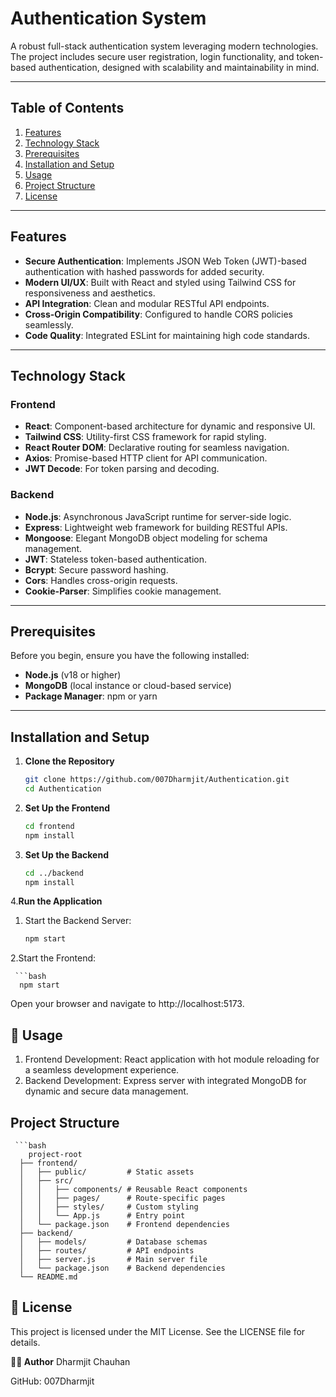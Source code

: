 # **Authentication System**

A robust full-stack authentication system leveraging modern technologies. The project includes secure user registration, login functionality, and token-based authentication, designed with scalability and maintainability in mind.

---

## **Table of Contents**

1. [Features](#features)  
2. [Technology Stack](#technology-stack)  
3. [Prerequisites](#prerequisites)  
4. [Installation and Setup](#installation-and-setup)  
5. [Usage](#usage)  
6. [Project Structure](#project-structure)  
7. [License](#license)

---

## **Features**

- **Secure Authentication**: Implements JSON Web Token (JWT)-based authentication with hashed passwords for added security.  
- **Modern UI/UX**: Built with React and styled using Tailwind CSS for responsiveness and aesthetics.  
- **API Integration**: Clean and modular RESTful API endpoints.  
- **Cross-Origin Compatibility**: Configured to handle CORS policies seamlessly.  
- **Code Quality**: Integrated ESLint for maintaining high code standards.  

---

## **Technology Stack**

### **Frontend**
- **React**: Component-based architecture for dynamic and responsive UI.  
- **Tailwind CSS**: Utility-first CSS framework for rapid styling.  
- **React Router DOM**: Declarative routing for seamless navigation.  
- **Axios**: Promise-based HTTP client for API communication.  
- **JWT Decode**: For token parsing and decoding.  

### **Backend**
- **Node.js**: Asynchronous JavaScript runtime for server-side logic.  
- **Express**: Lightweight web framework for building RESTful APIs.  
- **Mongoose**: Elegant MongoDB object modeling for schema management.  
- **JWT**: Stateless token-based authentication.  
- **Bcrypt**: Secure password hashing.  
- **Cors**: Handles cross-origin requests.  
- **Cookie-Parser**: Simplifies cookie management.

---

## **Prerequisites**

Before you begin, ensure you have the following installed:  
- **Node.js** (v18 or higher)  
- **MongoDB** (local instance or cloud-based service)  
- **Package Manager**: npm or yarn  

---

## **Installation and Setup**

1. **Clone the Repository**
   ```bash
   git clone https://github.com/007Dharmjit/Authentication.git
   cd Authentication
2. **Set Up the Frontend**
   ```bash
   cd frontend
   npm install
3. **Set Up the Backend**
   ```bash
   cd ../backend
   npm install
4.**Run the Application**
  1. Start the Backend Server:
      ```bash
      npm start
      
  2.Start the Frontend:
     
     ```bash
      npm start 
   Open your browser and navigate to http://localhost:5173. 
   
## **🧮 Usage**
   1. Frontend Development: React application with hot module reloading for a seamless development experience.
   2. Backend Development: Express server with integrated MongoDB for dynamic and secure data management.

## **Project Structure**
     ```bash
        project-root
      ├── frontend/
      │   ├── public/         # Static assets
      │   ├── src/
      │   │   ├── components/ # Reusable React components
      │   │   ├── pages/      # Route-specific pages
      │   │   ├── styles/     # Custom styling
      │   │   └── App.js      # Entry point
      │   └── package.json    # Frontend dependencies
      ├── backend/
      │   ├── models/         # Database schemas
      │   ├── routes/         # API endpoints
      │   ├── server.js       # Main server file
      │   └── package.json    # Backend dependencies
      └── README.md



## **📜 License**
This project is licensed under the MIT License. See the LICENSE file for details.

**🧑‍💻 Author**
Dharmjit Chauhan

GitHub: 007Dharmjit
